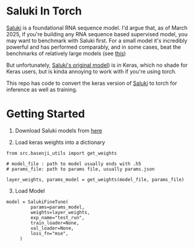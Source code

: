 # Saluki In Torch
[Saluki](https://genomebiology.biomedcentral.com/articles/10.1186/s13059-022-02811-x) is a foundational RNA sequence model. I'd argue that, as of March 2025, if you're building any RNA sequence based supervised model, you may want to benchmark with Saluki first. For a small model it's incredibly powerful and has performed comparably, and in some cases, beat the benchmarks of relatively large models (see [this](https://www.biorxiv.org/content/10.1101/2024.10.10.617658v1))

But unfortunately, [Saluki's original model](https://github.com/calico/basenji/tree/master/manuscripts/saluki)) is in Keras, which no shade for Keras users, but is kinda annoying to work with if you're using torch.

This repo has code to convert the keras version of [Saluki](https://genomebiology.biomedcentral.com/articles/10.1186/s13059-022-02811-x)  to torch for inference as well as training.

# Getting Started

1. Download Saluki models from [here](https://zenodo.org/records/6326409)

2. Load keras weights into a dictionary
```commandline
from src.basenji_utils import get_weights

# model_file : path to model usually ends with .h5
# params_file: path to params file, usually params.json

layer_weights, params_model = get_weights(model_file, params_file)
```
3. Load Model
```commandline
model = SalukiFineTune(
         params=params_model,
         weights=layer_weights,
         exp_name="test_run",
         train_loader=None,
         val_loader=None,
         loss_fn="mse",
     )
```


